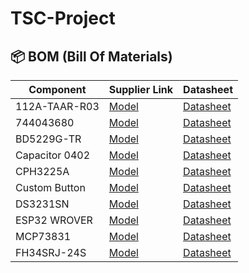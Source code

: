 # TSC-Project

## 📦 BOM (Bill Of Materials)

| Component       | Supplier Link                          | Datasheet                                 |
|-----------------|----------------------------------------|-------------------------------------------|
| 112A-TAAR-R03   | [Model](https://store.comet.srl.ro/Catalogue/Product/43497/)       | [Datasheet](https://www.snapeda.com/parts/112A-TAAR-R03/Attend/datashee)|
| 744043680       | [Model](https://ro.mouser.com/ProductDetail/Wurth-Elektronik/744043680?qs=PGXP4M47uW6VkZq%252BkzjrHA%3D%3D)       | [Datasheet]([https://www.example.com](https://www.we-online.com/components/products/datasheet/744043680.pdf))      |
| BD5229G-TR      | [Model]([https://www.example.com](https://componentsearchengine.com/part-view/BD5229G-TR/ROHM%20Semiconductor))       | [Datasheet]([https://www.example.com](https://fscdn.rohm.com/en/products/databook/datasheet/ic/power/voltage_detector/bd52xxg-e.pdf))      |
| Capacitor 0402  | [Model]([https://www.example.com](https://ro.mouser.com/c/passive-components/capacitors/ceramic-capacitors/?q=CC0402&srsltid=AfmBOoogjqwwed3xvp6V5-bfVkRuawirfMcnAC47L-UQdC3mnXJk097M))       | [Datasheet]([https://www.example.com](https://componentsearchengine.com/Datasheets/2/CC0402MRX5R5BB106.pdf))      |
| CPH3225A        | [Model]([https://www.example.com](https://www.snapeda.com/parts/CPH3225A/Seiko+Instruments/view-part/?ref=snap))       | [Datasheet]([[https://www.example.com](https://www.snapeda.com/parts/CPH3225A/Seiko%20Instruments/datasheet/)])      |
| Custom Button   | [Model](https://industry.panasonic.com/global/en/products/control/switch/light-touch/number/evqpuj02k)       | [Datasheet](https://industry.panasonic.com/global/en/downloads?tab=catalog&small_g_cd=203&part_no=EVQPUJ02K)      |
| DS3231SN        | [Model](https://www.example.com)       | [Datasheet](https://www.example.com)      |
| ESP32 WROVER    | [Model](https://www.example.com)       | [Datasheet](https://www.example.com)      |
| MCP73831        | [Model](https://www.example.com)       | [Datasheet](https://www.example.com)      |
| FH34SRJ-24S     | [Model](https://www.example.com)       | [Datasheet](https://www.example.com)      |
